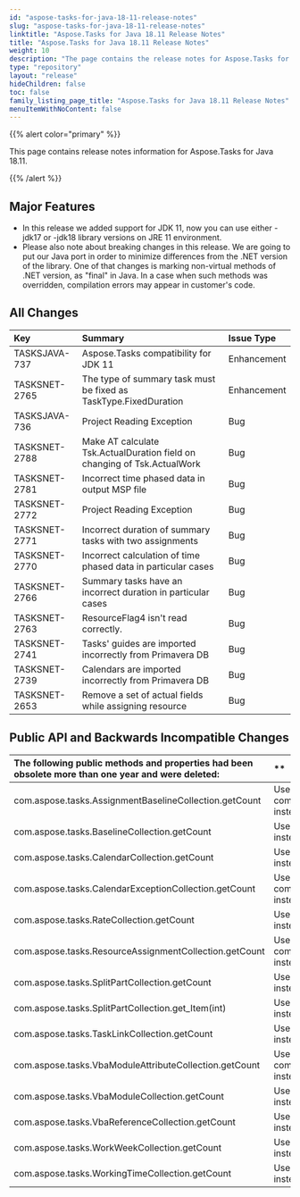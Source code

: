 ```yaml
---
id: "aspose-tasks-for-java-18-11-release-notes"
slug: "aspose-tasks-for-java-18-11-release-notes"
linktitle: "Aspose.Tasks for Java 18.11 Release Notes"
title: "Aspose.Tasks for Java 18.11 Release Notes"
weight: 10
description: "The page contains the release notes for Aspose.Tasks for Java 18.11."
type: "repository"
layout: "release"
hideChildren: false
toc: false
family_listing_page_title: "Aspose.Tasks for Java 18.11 Release Notes"
menuItemWithNoContent: false
---
```


{{% alert color="primary" %}}

This page contains release notes information for Aspose.Tasks for Java 18.11.

{{% /alert %}}

## **Major Features**
- In this release we added support for JDK 11, now you can use either -jdk17 or -jdk18 library versions on JRE 11 environment.
- Please also note about breaking changes in this release. We are going to put our Java port in order to minimize differences from the .NET version of the library. One of that changes is marking non-virtual methods of .NET version, as "final" in Java. In a case when such methods was overridden, compilation errors may appear in customer's code.

## **All Changes**

|**Key**|**Summary**|**Issue Type**|
| :- | :- | :- |
|TASKSJAVA-737|Aspose.Tasks compatibility for JDK 11|Enhancement|
|TASKSNET-2765|The type of summary task must be fixed as TaskType.FixedDuration|Enhancement|
|TASKSJAVA-736|Project Reading Exception|Bug|
|TASKSNET-2788|Make AT calculate Tsk.ActualDuration field on changing of Tsk.ActualWork|Bug|
|TASKSNET-2781|Incorrect time phased data in output MSP file|Bug|
|TASKSNET-2772|Project Reading Exception|Bug|
|TASKSNET-2771|Incorrect duration of summary tasks with two assignments|Bug|
|TASKSNET-2770|Incorrect calculation of time phased data in particular cases|Bug|
|TASKSNET-2766|Summary tasks have an incorrect duration in particular cases|Bug|
|TASKSNET-2763|ResourceFlag4 isn't read correctly.|Bug|
|TASKSNET-2741|Tasks' guides are imported incorrectly from Primavera DB|Bug|
|TASKSNET-2739|Calendars are imported incorrectly from Primavera DB|Bug|
|TASKSNET-2653|Remove a set of actual fields while assigning resource|Bug|
## **Public API and Backwards Incompatible Changes**

|**The following public methods and properties had been obsolete more than one year and were deleted:**|**|
| :- | :- |
|com.aspose.tasks.AssignmentBaselineCollection.getCount|Use com.aspose.tasks.AssignmentBaselineCollection.size() instead.|
|com.aspose.tasks.BaselineCollection.getCount|Use com.aspose.tasks.BaselineCollection.size() instead.|
|com.aspose.tasks.CalendarCollection.getCount|Use com.aspose.tasks.CalendarCollection.size() instead.|
|com.aspose.tasks.CalendarExceptionCollection.getCount|Use com.aspose.tasks.CalendarExceptionCollection.size() instead.|
|com.aspose.tasks.RateCollection.getCount|Use com.aspose.tasks.RateCollection.getCount.size() instead.|
|com.aspose.tasks.ResourceAssignmentCollection.getCount|Use com.aspose.tasks.ResourceAssignmentCollection.size() instead.|
|com.aspose.tasks.SplitPartCollection.getCount|Use com.aspose.tasks.SplitPartCollection.size() instead.|
|com.aspose.tasks.SplitPartCollection.get_Item(int)|Use com.aspose.tasks.SplitPartCollection.get(int) instead.|
|com.aspose.tasks.TaskLinkCollection.getCount|Use com.aspose.tasks.TaskLinkCollection.size() instead.|
|com.aspose.tasks.VbaModuleAttributeCollection.getCount|Use com.aspose.tasks.VbaModuleAttributeCollection.size() instead.|
|com.aspose.tasks.VbaModuleCollection.getCount|Use com.aspose.tasks.VbaModuleCollection.size() instead.|
|com.aspose.tasks.VbaReferenceCollection.getCount|Use com.aspose.tasks.VbaReferenceCollection.size() instead.|
|com.aspose.tasks.WorkWeekCollection.getCount|Use com.aspose.tasks.WorkWeekCollection.size() instead.|
|com.aspose.tasks.WorkingTimeCollection.getCount|Use com.aspose.tasks.WorkingTimeCollection.size() instead.|


